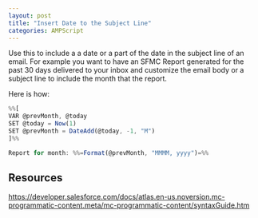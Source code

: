 ```yaml
---
layout: post
title: "Insert Date to the Subject Line"
categories: AMPScript
---
```



Use this to include a a date or a part of the date in the subject line of an email. For example you want to have an SFMC Report generated for the past 30 days delivered to your inbox and customize the email body or a subject line to include the month that the report.

Here is how:
```javascript
%%[
VAR @prevMonth, @today
SET @today = Now(1)
SET @prevMonth = DateAdd(@today, -1, "M")
]%%

Report for month: %%=Format(@prevMonth, "MMMM, yyyy")=%%
```

## Resources
https://developer.salesforce.com/docs/atlas.en-us.noversion.mc-programmatic-content.meta/mc-programmatic-content/syntaxGuide.htm